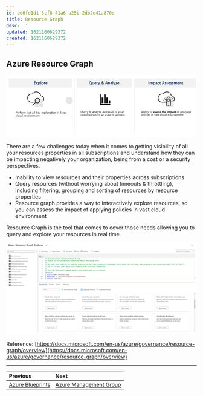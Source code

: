 ```yaml
---
id: ed6fd1d1-5cf8-41a6-a25b-2db2e41a870d
title: Resource Graph
desc: ''
updated: 1621160629372
created: 1621160629372
---
```

## Azure Resource Graph

![resource-graph-1](../images/resource-graph-1.png)

There are a few challenges today when it comes to getting visibility of all your resources properties in all subscriptions and understand how they can be impacting negatively your organization, being from a cost or a security perspectives.

* Inability to view resources and their properties across subscriptions
* Query resources (without worrying about timeouts & throttling), including filtering, grouping and sorting of resources by resource properties
* Resource graph provides a way to interactively explore resources, so you can assess the impact of applying policies in vast cloud environment

Resource Graph is the tool that comes to cover those needs allowing you to query and explore your resources in real time.

![resource-graph-2](../images/resource-graph-2.png)

Reference: [https://docs.microsoft.com/en-us/azure/governance/resource-graph/overview](https://docs.microsoft.com/en-us/azure/governance/resource-graph/overview)

---

Previous| Next | 
:----- |:-----
[Azure Blueprints](/guide/blueprints.md)| [Azure Management Group](/guide/management-group.md)

